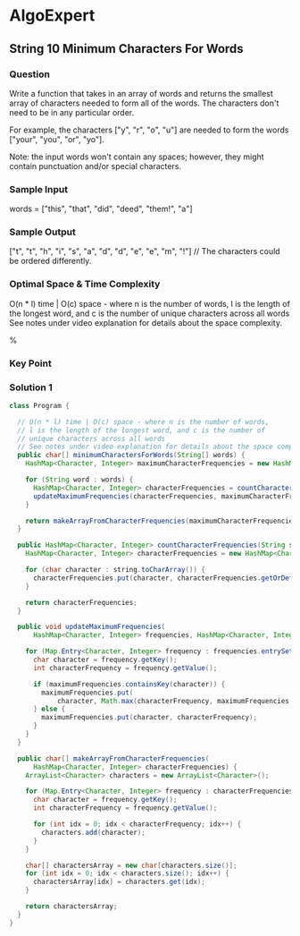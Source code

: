# AlgoExpert

## String 10 Minimum Characters For Words

### Question

Write a function that takes in an array of words and returns the smallest array of characters needed to form all of the words. The characters don't need to be in any particular order.

For example, the characters ["y", "r", "o", "u"] are needed to form the words ["your", "you", "or", "yo"].

Note: the input words won't contain any spaces; however, they might contain punctuation and/or special characters.

### Sample Input

words = ["this", "that", "did", "deed", "them!", "a"]

### Sample Output

["t", "t", "h", "i", "s", "a", "d", "d", "e", "e", "m", "!"]
// The characters could be ordered differently.

### Optimal Space & Time Complexity

O(n * l) time | O(c) space - where n is the number of words, l is the length of the longest word, and c is the number of unique characters across all words See notes under video explanation for details about the space complexity.

%

### Key Point

### Solution 1

```java
class Program {

  // O(n * l) time | O(c) space - where n is the number of words,
  // l is the length of the longest word, and c is the number of
  // unique characters across all words
  // See notes under video explanation for details about the space complexity.
  public char[] minimumCharactersForWords(String[] words) {
    HashMap<Character, Integer> maximumCharacterFrequencies = new HashMap<Character, Integer>();

    for (String word : words) {
      HashMap<Character, Integer> characterFrequencies = countCharacterFrequencies(word);
      updateMaximumFrequencies(characterFrequencies, maximumCharacterFrequencies);
    }

    return makeArrayFromCharacterFrequencies(maximumCharacterFrequencies);
  }

  public HashMap<Character, Integer> countCharacterFrequencies(String string) {
    HashMap<Character, Integer> characterFrequencies = new HashMap<Character, Integer>();

    for (char character : string.toCharArray()) {
      characterFrequencies.put(character, characterFrequencies.getOrDefault(character, 0) + 1);
    }

    return characterFrequencies;
  }

  public void updateMaximumFrequencies(
      HashMap<Character, Integer> frequencies, HashMap<Character, Integer> maximumFrequencies) {

    for (Map.Entry<Character, Integer> frequency : frequencies.entrySet()) {
      char character = frequency.getKey();
      int characterFrequency = frequency.getValue();

      if (maximumFrequencies.containsKey(character)) {
        maximumFrequencies.put(
            character, Math.max(characterFrequency, maximumFrequencies.get(character)));
      } else {
        maximumFrequencies.put(character, characterFrequency);
      }
    }
  }

  public char[] makeArrayFromCharacterFrequencies(
      HashMap<Character, Integer> characterFrequencies) {
    ArrayList<Character> characters = new ArrayList<Character>();

    for (Map.Entry<Character, Integer> frequency : characterFrequencies.entrySet()) {
      char character = frequency.getKey();
      int characterFrequency = frequency.getValue();

      for (int idx = 0; idx < characterFrequency; idx++) {
        characters.add(character);
      }
    }

    char[] charactersArray = new char[characters.size()];
    for (int idx = 0; idx < characters.size(); idx++) {
      charactersArray[idx] = characters.get(idx);
    }

    return charactersArray;
  }
}

```
